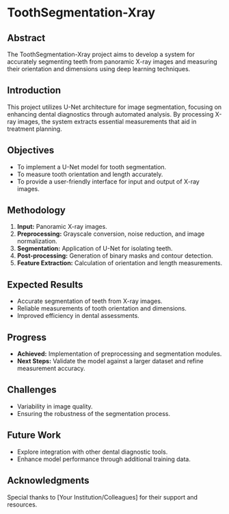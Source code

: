 # ToothSegmentation-Xray

## Abstract
The ToothSegmentation-Xray project aims to develop a system for accurately segmenting teeth from panoramic X-ray images and measuring their orientation and dimensions using deep learning techniques.

## Introduction
This project utilizes U-Net architecture for image segmentation, focusing on enhancing dental diagnostics through automated analysis. By processing X-ray images, the system extracts essential measurements that aid in treatment planning.

## Objectives
- To implement a U-Net model for tooth segmentation.
- To measure tooth orientation and length accurately.
- To provide a user-friendly interface for input and output of X-ray images.

## Methodology
1. **Input:** Panoramic X-ray images.
2. **Preprocessing:** Grayscale conversion, noise reduction, and image normalization.
3. **Segmentation:** Application of U-Net for isolating teeth.
4. **Post-processing:** Generation of binary masks and contour detection.
5. **Feature Extraction:** Calculation of orientation and length measurements.

## Expected Results
- Accurate segmentation of teeth from X-ray images.
- Reliable measurements of tooth orientation and dimensions.
- Improved efficiency in dental assessments.

## Progress
- **Achieved:** Implementation of preprocessing and segmentation modules.
- **Next Steps:** Validate the model against a larger dataset and refine measurement accuracy.

## Challenges
- Variability in image quality.
- Ensuring the robustness of the segmentation process.

## Future Work
- Explore integration with other dental diagnostic tools.
- Enhance model performance through additional training data.

## Acknowledgments
Special thanks to [Your Institution/Colleagues] for their support and resources.
